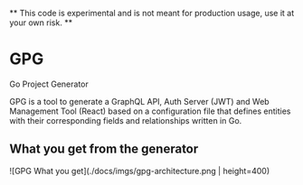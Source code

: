 ** This code is experimental and is not meant for production usage, use it at your own risk. **

# GPG
Go Project Generator

GPG is a tool to generate a GraphQL API, Auth Server (JWT) and Web Management Tool (React) based on a configuration file that defines entities with their corresponding fields and relationships written in Go.

## What you get from the generator

![GPG What you get](./docs/imgs/gpg-architecture.png | height=400)



